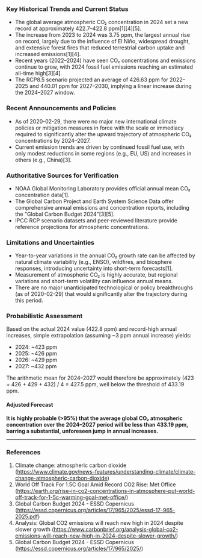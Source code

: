 ### Key Historical Trends and Current Status

- The global average atmospheric CO₂ concentration in 2024 set a new record at approximately 422.7–422.8 ppm[1][4][5].
- The increase from 2023 to 2024 was 3.75 ppm, the largest annual rise on record, largely due to the influence of El Niño, widespread drought, and extensive forest fires that reduced terrestrial carbon uptake and increased emissions[1][4].
- Recent years (2022–2024) have seen CO₂ concentrations and emissions continue to grow, with 2024 fossil fuel emissions reaching an estimated all-time high[3][4].
- The RCP8.5 scenario projected an average of 426.63 ppm for 2022–2025 and 440.01 ppm for 2027–2030, implying a linear increase during the 2024–2027 window.

### Recent Announcements and Policies

- As of 2020-02-29, there were no major new international climate policies or mitigation measures in force with the scale or immediacy required to significantly alter the upward trajectory of atmospheric CO₂ concentrations by 2024–2027.
- Current emission trends are driven by continued fossil fuel use, with only modest reductions in some regions (e.g., EU, US) and increases in others (e.g., China)[3].

### Authoritative Sources for Verification

- NOAA Global Monitoring Laboratory provides official annual mean CO₂ concentration data[1].
- The Global Carbon Project and Earth System Science Data offer comprehensive annual emissions and concentration reports, including the "Global Carbon Budget 2024"[3][5].
- IPCC RCP scenario datasets and peer-reviewed literature provide reference projections for atmospheric concentrations.

### Limitations and Uncertainties

- Year-to-year variations in the annual CO₂ growth rate can be affected by natural climate variability (e.g., ENSO), wildfires, and biosphere responses, introducing uncertainty into short-term forecasts[1].
- Measurement of atmospheric CO₂ is highly accurate, but regional variations and short-term volatility can influence annual means.
- There are no major unanticipated technological or policy breakthroughs (as of 2020-02-29) that would significantly alter the trajectory during this period.

### Probabilistic Assessment

Based on the actual 2024 value (422.8 ppm) and record-high annual increases, simple extrapolation (assuming ~3 ppm annual increase) yields:

- 2024: ~423 ppm
- 2025: ~426 ppm
- 2026: ~429 ppm
- 2027: ~432 ppm

The arithmetic mean for 2024–2027 would therefore be approximately (423 + 426 + 429 + 432) / 4 = 427.5 ppm, well below the threshold of 433.19 ppm.

#### Adjusted Forecast

**It is highly probable (>95%) that the average global CO₂ atmospheric concentration over the 2024–2027 period will be less than 433.19 ppm, barring a substantial, unforeseen jump in annual increases.**

---

### References

1. Climate change: atmospheric carbon dioxide (https://www.climate.gov/news-features/understanding-climate/climate-change-atmospheric-carbon-dioxide)
2. World Off Track For 1.5C Goal Amid Record CO2 Rise: Met Office (https://earth.org/rise-in-co2-concentrations-in-atmosphere-put-world-off-track-for-1-5c-warming-goal-met-office/)
3. Global Carbon Budget 2024 - ESSD Copernicus (https://essd.copernicus.org/articles/17/965/2025/essd-17-965-2025.pdf)
4. Analysis: Global CO2 emissions will reach new high in 2024 despite slower growth (https://www.carbonbrief.org/analysis-global-co2-emissions-will-reach-new-high-in-2024-despite-slower-growth/)
5. Global Carbon Budget 2024 - ESSD Copernicus (https://essd.copernicus.org/articles/17/965/2025/)